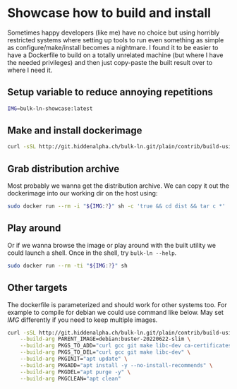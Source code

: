 
Showcase how to build and install
=================================

Sometimes happy developers (like me) have no choice but using horribly
restricted systems where setting up tools to run even something as simple as
configure/make/install becomes a nightmare. I found it to be easier to have a
Dockerfile to build on a totally unrelated machine (but where I have the needed
privileges) and then just copy-paste the built result over to where I need it.


## Setup variable to reduce annoying repetitions

```sh
IMG=bulk-ln-showcase:latest
```

## Make and install dockerimage

```sh
curl -sSL http://git.hiddenalpha.ch/bulk-ln.git/plain/contrib/build-using-docker/Dockerfile | sudo docker build . -f - -t "${IMG:?}"
```

## Grab distribution archive

Most probably we wanna get the distribution archive. We can copy it out the
dockerimage into our working dir on the host using:

```sh
sudo docker run --rm -i "${IMG:?}" sh -c 'true && cd dist && tar c *' | tar x
```


## Play around

Or if we wanna browse the image or play around with the built utility we could
launch a shell. Once in the shell, try `bulk-ln --help`.

```sh
sudo docker run --rm -ti "${IMG:?}" sh
```


## Other targets

The dockerfile is parameterized and should work for other systems too. For
example to compile for debian we could use command like below. May set *IMG*
differently if you need to keep multiple images.

```sh
curl -sSL http://git.hiddenalpha.ch/bulk-ln.git/plain/contrib/build-using-docker/Dockerfile | sudo docker build . -f - -t "${IMG:?}" \
    --build-arg PARENT_IMAGE=debian:buster-20220622-slim \
    --build-arg PKGS_TO_ADD="curl gcc git make libc-dev ca-certificates tar" \
    --build-arg PKGS_TO_DEL="curl gcc git make libc-dev" \
    --build-arg PKGINIT="apt update" \
    --build-arg PKGADD="apt install -y --no-install-recommends" \
    --build-arg PKGDEL="apt purge -y" \
    --build-arg PKGCLEAN="apt clean"
```

